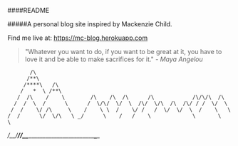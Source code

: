 ####README

#####A personal blog site inspired by Mackenzie Child. 

Find me live at: https://mc-blog.herokuapp.com


>"Whatever you want to do, if you want to be great at it, you have to love it and be able to make sacrifices for it."  			*- Maya Angelou*

	       /\
	      /**\
	     /****\   /\
	    /   *  \ /**\
	   /  /\    /    \        /\    /\  /\      /\            /\/\/\  /\
	  /  /  \  /      \      /  \/\/  \/  \  /\/  \/\  /\  /\/ / /  \/  \
	 /  /    \/ /\     \    /    \ \  /    \/ /   /  \/  \/  \  /    \   \
	/  /      \/  \/\   \ _/      \    /   /    \             \       \   \
_/__/_______/___/__\___\_____________________________________\___________\_
